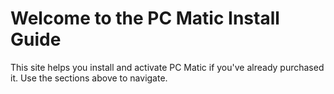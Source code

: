 # Welcome to the PC Matic Install Guide

This site helps you install and activate PC Matic if you've already purchased it. Use the sections above to navigate.